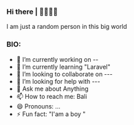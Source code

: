 ### Hi there | 👋👋👋👋
I am just a random person in this big world

### BIO:
- 🔭 I’m currently working on --
- 🌱 I’m currently learning "Laravel"
- 👯 I’m looking to collaborate on ---
- 🤔 I’m looking for help with ---
- 💬 Ask me about Anything
- 📫 How to reach me: Bali
- 😄 Pronouns: ...
- ⚡ Fun fact: "I'am a boy "
